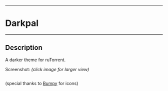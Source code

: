 
---

# Darkpal #

---


## Description ##

A darker theme for ruTorrent.

Screenshot: _(click image for larger view)_

![![](http://rutorrent.googlecode.com/svn/wiki/images/PluginDarkpal/darkpal2shrink.png)](http://rutorrent.googlecode.com/svn/wiki/images/PluginDarkpal/darkpal2.png)

(special thanks to [Bumpy](http://forum.utorrent.com/profile.php?id=37418) for icons)